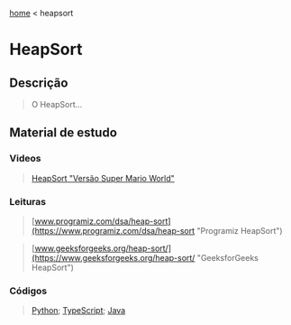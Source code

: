 [home](../README.md) < heapsort

# HeapSort

## Descrição

> O HeapSort...

## Material de estudo

### Videos
>[HeapSort "Versão Super Mario World"](https://youtu.be/D1jPT--iGOY "YouTube")

### Leituras

>[www.programiz.com/dsa/heap-sort](https://www.programiz.com/dsa/heap-sort "Programiz HeapSort")

>[www.geeksforgeeks.org/heap-sort/](https://www.geeksforgeeks.org/heap-sort/ "GeeksforGeeks HeapSort")

### Códigos

>[Python](../src/python/heapsort.py); [TypeScript](../src/typescript/heapsort.ts); [Java](../src/java/heapsort.java)